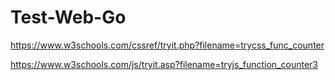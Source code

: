 # Test-Web-Go

https://www.w3schools.com/cssref/tryit.php?filename=trycss_func_counter

https://www.w3schools.com/js/tryit.asp?filename=tryjs_function_counter3


